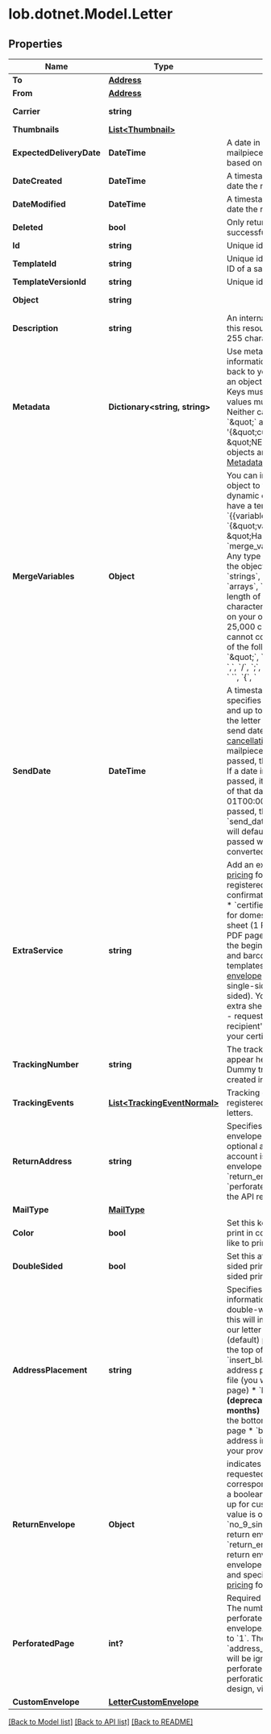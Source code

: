 # lob.dotnet.Model.Letter

## Properties

Name | Type | Description | Notes
------------ | ------------- | ------------- | -------------
**To** | [**Address**](Address.md) |  | [optional] 
**From** | [**Address**](Address.md) |  | [optional] 
**Carrier** | **string** |  | [optional] [default to CarrierEnum.USPS]
**Thumbnails** | [**List&lt;Thumbnail&gt;**](Thumbnail.md) |  | [optional] 
**ExpectedDeliveryDate** | **DateTime** | A date in YYYY-MM-DD format of the mailpiece&#39;s expected delivery date based on its &#x60;send_date&#x60;. | [optional] 
**DateCreated** | **DateTime** | A timestamp in ISO 8601 format of the date the resource was created. | [optional] 
**DateModified** | **DateTime** | A timestamp in ISO 8601 format of the date the resource was last modified. | [optional] 
**Deleted** | **bool** | Only returned if the resource has been successfully deleted. | [optional] 
**Id** | **string** | Unique identifier prefixed with &#x60;ltr_&#x60;. | [optional] 
**TemplateId** | **string** | Unique identifier prefixed with &#x60;tmpl_&#x60;. ID of a saved [HTML template](#section/HTML-Templates). | [optional] 
**TemplateVersionId** | **string** | Unique identifier prefixed with &#x60;vrsn_&#x60;. | [optional] 
**Object** | **string** |  | [optional] [default to ObjectEnum.Letter]
**Description** | **string** | An internal description that identifies this resource. Must be no longer than 255 characters.  | [optional] 
**Metadata** | **Dictionary&lt;string, string&gt;** | Use metadata to store custom information for tagging and labeling back to your internal systems. Must be an object with up to 20 key-value pairs. Keys must be at most 40 characters and values must be at most 500 characters. Neither can contain the characters &#x60;\&quot;&#x60; and &#x60;\\&#x60;. i.e. &#39;{\&quot;customer_id\&quot; : \&quot;NEWYORK2015\&quot;}&#39; Nested objects are not supported.  See [Metadata](#section/Metadata) for more information. | [optional] 
**MergeVariables** | **Object** | You can input a merge variable payload object to your template to render dynamic content. For example, if you have a template like: &#x60;{{variable_name}}&#x60;, pass in &#x60;{\&quot;variable_name\&quot;: \&quot;Harry\&quot;}&#x60; to render &#x60;Harry&#x60;. &#x60;merge_variables&#x60; must be an object. Any type of value is accepted as long as the object is valid JSON; you can use &#x60;strings&#x60;, &#x60;numbers&#x60;, &#x60;booleans&#x60;, &#x60;arrays&#x60;, &#x60;objects&#x60;, or &#x60;null&#x60;. The max length of the object is 25,000 characters. If you call &#x60;JSON.stringify&#x60; on your object, it can be no longer than 25,000 characters. Your variable names cannot contain any whitespace or any of the following special characters: &#x60;!&#x60;, &#x60;\&quot;&#x60;, &#x60;#&#x60;, &#x60;%&#x60;, &#x60;&amp;&#x60;, &#x60;&#39;&#x60;, &#x60;(&#x60;, &#x60;)&#x60;, &#x60;*&#x60;, &#x60;+&#x60;, &#x60;,&#x60;, &#x60;/&#x60;, &#x60;;&#x60;, &#x60;&lt;&#x60;, &#x60;&#x3D;&#x60;, &#x60;&gt;&#x60;, &#x60;@&#x60;, &#x60;[&#x60;, &#x60;\\&#x60;, &#x60;]&#x60;, &#x60;^&#x60;, &#x60;&#x60; &#x60; &#x60;&#x60;, &#x60;{&#x60;, &#x60;|&#x60;, &#x60;}&#x60;, &#x60;~&#x60;. More instructions can be found in [our guide to using html and merge variables](https://lob.com/resources/guides/general/using-html-and-merge-variables). Depending on your [Merge Variable strictness](https://dashboard.lob.com/#/settings/account) setting, if you define variables in your HTML but do not pass them here, you will either receive an error or the variable will render as an empty string. | [optional] 
**SendDate** | **DateTime** | A timestamp in ISO 8601 format which specifies a date after the current time and up to 180 days in the future to send the letter off for production. Setting a send date overrides the default [cancellation window](#section/Cancellation-Windows) applied to the mailpiece. Until the &#x60;send_date&#x60; has passed, the mailpiece can be canceled. If a date in the format &#x60;2017-11-01&#x60; is passed, it will evaluate to midnight UTC of that date (&#x60;2017-11-01T00:00:00.000Z&#x60;). If a datetime is passed, that exact time will be used. A &#x60;send_date&#x60; passed with no time zone will default to UTC, while a &#x60;send_date&#x60; passed with a time zone will be converted to UTC. | [optional] 
**ExtraService** | **string** | Add an extra service to your letter. See [pricing](https://www.lob.com/pricing/print-mail#compare) for extra costs incurred.   * registered - provides tracking and confirmation for international addresses   * &#x60;certified&#x60; - track and confirm delivery for domestic destinations. An extra sheet (1 PDF page single-sided or 2 PDF pages double-sided) is added to the beginning of your letter for address and barcode information. See here for templates: [#10 envelope](https://s3-us-west-2.amazonaws.com/public.lob.com/assets/templates/letter_certified_template.pdf) and [flat envelope](https://s3-us-west-2.amazonaws.com/public.lob.com/assets/templates/letter_certified_flat_template.pdf) (used for letters over 6 pages single-sided or 12 pages double-sided). You will not be charged for this extra sheet.   * &#x60;certified_return_receipt&#x60; - request an electronic copy of the recipient&#39;s signature to prove delivery of your certified letter  | [optional] 
**TrackingNumber** | **string** | The tracking number, if applicable, will appear here when it becomes available. Dummy tracking numbers are not created in test mode. | [optional] 
**TrackingEvents** | [**List&lt;TrackingEventNormal&gt;**](TrackingEventNormal.md) | Tracking events are not populated for registered or regular (no extra service) letters. | [optional] 
**ReturnAddress** | **string** | Specifies the address the return envelope will be sent back to. This is an optional argument that is available if an account is signed up for the return envelope tracking beta, and has &#x60;return_envelope&#x60;, and &#x60;perforated_page&#x60; fields populated in the API request. | [optional] 
**MailType** | [**MailType**](MailType.md) |  | [optional] 
**Color** | **bool** | Set this key to &#x60;true&#x60; if you would like to print in color. Set to &#x60;false&#x60; if you would like to print in black and white. | [optional] 
**DoubleSided** | **bool** | Set this attribute to &#x60;true&#x60; for double sided printing, or &#x60;false&#x60; for for single sided printing. Defaults to &#x60;true&#x60;. | [optional] [default to true]
**AddressPlacement** | **string** | Specifies the location of the address information that will show through the double-window envelope. To see how this will impact your letter design, view our letter template.   * &#x60;top_first_page&#x60; - (default) print address information at the top of your provided first page   * &#x60;insert_blank_page&#x60; - insert a blank address page at the beginning of your file (you will be charged for the extra page)   * &#x60;bottom_first_page_center&#x60; - **(deprecation planned within a few months)** print address information at the bottom center of your provided first page   * &#x60;bottom_first_page&#x60; - print address information at the bottom of your provided first page  | [optional] [default to AddressPlacementEnum.TopFirstPage]
**ReturnEnvelope** | **Object** | indicates if a return envelope is requested for the letter. The value corresponding to this field is by default a boolean. But if the account is signed up for custom return envelopes, the value is of type string and is &#x60;no_9_single_window&#x60; for a standard return envelope and a custom &#x60;return_envelope_id&#x60; for non-standard return envelopes.  To include a return envelope with your letter, set to &#x60;true&#x60; and specify the &#x60;perforated_page&#x60;. See [pricing](https://www.lob.com/pricing/print-mail#compare) for extra costs incurred. | [optional] 
**PerforatedPage** | **int?** | Required if &#x60;return_envelope&#x60; is &#x60;true&#x60;. The number of the page that should be perforated for use with the return envelope. Must be greater than or equal to &#x60;1&#x60;. The blank page added by &#x60;address_placement&#x3D;insert_blank_page&#x60; will be ignored when considering the perforated page number. To see how perforation will impact your letter design, view our [perforation guide](https://s3-us-west-2.amazonaws.com/public.lob.com/assets/templates/letter_perf_template.pdf). | [optional] 
**CustomEnvelope** | [**LetterCustomEnvelope**](LetterCustomEnvelope.md) |  | [optional] 

[[Back to Model list]](../README.md#documentation-for-models) [[Back to API list]](../README.md#documentation-for-api-endpoints) [[Back to README]](../README.md)

